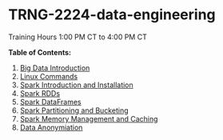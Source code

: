 # TRNG-2224-data-engineering

Training Hours 1:00 PM CT to 4:00 PM CT

**Table of Contents:**

1. [Big Data Introduction](week1/01-bigdata-intro.md)
2. [Linux Commands](week1/02-linux-commands.md)
3. [Spark Introduction and Installation](week1/03.spark-introduction-and-installation.md)
4. [Spark RDDs](week1/04-spark-rdd.ipynb)
5. [Spark DataFrames](week2/01-spark-dataframes.ipynb)
6. [Spark Partitioning and Bucketing](week2/02-spark-optimization.ipynb)
7. [Spark Memory Management and Caching](week2/03-spark-memory-management.ipynb)
8. [Data Anonymiation](week2/04-data-anonymization.ipynb)